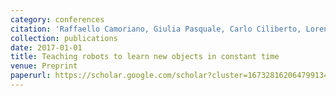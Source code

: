 ```yaml
---
category: conferences
citation: 'Raffaello Camoriano, Giulia Pasquale, Carlo Ciliberto, Lorenzo Natale, Lorenzo Rosasco, and Giorgio Metta. "Teaching robots to learn new objects in constant time", 2017.'
collection: publications
date: 2017-01-01
title: Teaching robots to learn new objects in constant time
venue: Preprint
paperurl: https://scholar.google.com/scholar?cluster=16732816206479913490&hl=en&oi=scholarr
---
```


